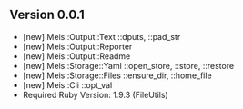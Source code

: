 ## Version 0.0.1
+ [new] Meis::Output::Text     ::dputs, ::pad_str
+ [new] Meis::Output::Reporter
+ [new] Meis::Output::Readme
+ [new] Meis::Storage::Yaml    ::open_store, ::store, ::restore
+ [new] Meis::Storage::Files   ::ensure_dir, ::home_file
+ [new] Meis::Cli              ::opt_val
+ Required Ruby Version: 1.9.3 (FileUtils)
